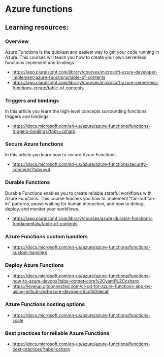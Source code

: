 # Azure functions

## Learning resources:
### Overview 
Azure Functions is the quickest and easiest way to get your code running in Azure. This courses will teach you how to create your own serverless functions implement and bindings.
- https://app.pluralsight.com/library/courses/microsoft-azure-developer-implement-azure-functions/table-of-contents
- https://app.pluralsight.com/library/courses/microsoft-azure-serverless-functions-create/table-of-contents

### Triggers and bindings
In this article you learn the high-level concepts surrounding functions triggers and bindings.
- https://docs.microsoft.com/en-us/azure/azure-functions/functions-triggers-bindings?tabs=csharp

### Secure Azure functions
In this article you learn how to secure Azure Functions.
- https://docs.microsoft.com/en-us/azure/azure-functions/security-concepts?tabs=v4

### Durable Functions 
Durable Functions enables you to create reliable stateful workflows with Azure Functions. 
This course teaches you how to implement "fan-out fan-in" patterns, pause waiting for human interaction, and how to debug, deploy, and monitor your workflows.
- https://app.pluralsight.com/library/courses/azure-durable-functions-fundamentals/table-of-contents

### Azure Functions custom handlers
- https://docs.microsoft.com/en-us/azure/azure-functions/functions-custom-handlers

### Deploy Azure Functions
- https://docs.microsoft.com/en-us/azure/azure-functions/functions-how-to-azure-devops?tabs=dotnet-core%2Cyaml%2Ccsharp
- https://levelup.gitconnected.com/ci-cd-for-azure-functions-app-by-using-github-and-azure-devops-c6ccfd0decaf

### Azure Functions hosting options
- https://docs.microsoft.com/en-us/azure/azure-functions/functions-scale

### Best practices for reliable Azure Functions
- https://docs.microsoft.com/en-us/azure/azure-functions/functions-best-practices?tabs=csharp

